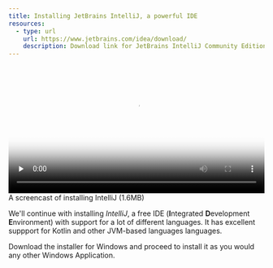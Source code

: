 ```yaml
---
title: Installing JetBrains IntelliJ, a powerful IDE
resources:
  - type: url
    url: https://www.jetbrains.com/idea/download/
    description: Download link for JetBrains IntelliJ Community Edition
---
```


<video 
  width="100%" 
  controls 
  class="my-2 drop-shadow-small" 
  preload="none"
  poster="{% link getting-started/guides/windows-intellij.mp4.thumb.jpg %}"
  src="{% link getting-started/guides/windows-intellij.mp4 %}"></video>
<span class="text-center d-block small">A screencast of installing IntelliJ (1.6MB)</span>

We'll continue with installing *IntelliJ*, a free IDE (**I**ntegrated **D**evelopment **E**nvironment) with support for a lot of different languages. It has excellent suppport for Kotlin and other JVM-based languages languages.

Download the installer for Windows and proceed to install it as you would any other Windows Application.
